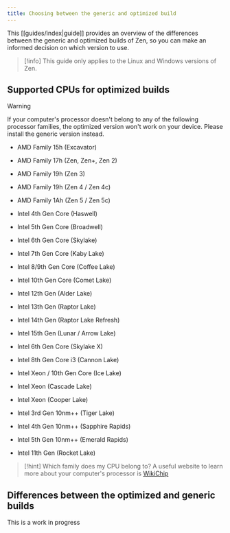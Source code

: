 ```yaml
---
title: Choosing between the generic and optimized build
---
```


This [[guides/index|guide]] provides an overview of the differences between the generic and optimized builds of Zen, so you can make an informed decision on which version to use.

> [!info]
> This guide only applies to the Linux and Windows versions of Zen.

## Supported CPUs for optimized builds

> [!warning]
> If your computer's processor doesn't belong to any of the following processor families, the optimized version won't work on your device. Please install the generic version instead.

* AMD Family 15h (Excavator)
* AMD Family 17h (Zen, Zen+, Zen 2)
* AMD Family 19h (Zen 3)
* AMD Family 19h (Zen 4 / Zen 4c)
* AMD Family 1Ah (Zen 5 / Zen 5c)

* Intel 4th Gen Core (Haswell)
* Intel 5th Gen Core (Broadwell)
* Intel 6th Gen Core (Skylake)
* Intel 7th Gen Core (Kaby Lake)
* Intel 8/9th Gen Core (Coffee Lake)
* Intel 10th Gen Core (Comet Lake)
* Intel 12th Gen (Alder Lake)
* Intel 13th Gen (Raptor Lake)
* Intel 14th Gen (Raptor Lake Refresh)
* Intel 15th Gen (Lunar / Arrow Lake)
* Intel 6th Gen Core (Skylake X)
* Intel 8th Gen Core i3 (Cannon Lake)
* Intel Xeon / 10th Gen Core (Ice Lake)
* Intel Xeon (Cascade Lake)
* Intel Xeon (Cooper Lake)
* Intel 3rd Gen 10nm++ (Tiger Lake)
* Intel 4th Gen 10nm++ (Sapphire Rapids)
* Intel 5th Gen 10nm++ (Emerald Rapids)
* Intel 11th Gen (Rocket Lake)

> [!hint] Which family does my CPU belong to?
> A useful website to learn more about your computer's processor is [WikiChip](https://en.wikichip.org/wiki/WikiChip)

## Differences between the optimized and generic builds

This is a work in progress
